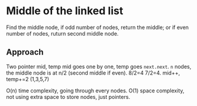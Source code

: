 # Middle of the linked list

Find the middle node, if odd number of nodes, return the middle; or if even number of nodes, ruturn second middle node.

## Approach

Two pointer mid, temp
mid goes one by one, temp goes `next.next`.
`n` nodes, the middle node is at n/2 (second middle if even). 8/2=4 7/2=4.
mid++, temp+=2 (1,3,5,7)

O(n) time complexity, going through every nodes.
O(1) space complexity, not using extra space to store nodes, just pointers.

